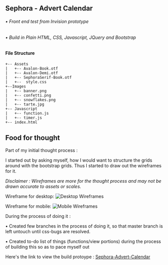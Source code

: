 ## Sephora - Advert Calendar
###### • Front end test from Invision prototype
###### • Build in Plain HTML, CSS, Javascript, JQuery and Bootstrap

#### File Structure
```
+-- Assets
|   +-- Avalon-Book.otf
|   +-- Avalon-Demi.otf
|   +-- SephoraSerif-Book.otf
|   +--  style.css
+--Images
|   +-- banner.png
|   +-- confetti.png
|   +-- snowflakes.png
|   +-- tarte.jpg
+-- Javascript
|   +-- function.js
|   +-- timer.js
+-- index.html
```

Food for thought
---------

Part of my initial thought process :

I started out by asking myself,  how I would want to structure the grids around with the bootstrap grids.  Thus I started to draw out the wireframes for it.

_Disclaimer : Wireframes are more for the thought process and may not be drawn accurate to assets or scales._

Wireframe for desktop:
![Desktop Wireframes](https://github.com/arieltsq/ariel-sephora-advert/images/desktop-wireframe.jpg "Wireframe for desktop")

Wireframe for mobile:
![Mobile Wireframes](https://github.com/arieltsq/ariel-sephora-advert/images/mobile-wireframe.jpg "Wireframe for mobile")

During the process of doing it :

• Created few branches in the process of doing it, so that master branch is left untouch until css-bugs are resolved.

• Created to-do list of things (functions/view portions) during the process of building this so as to pace myself out

Here's the link to view the build protoype : [Sephora-Advert-Calendar]('https://arieltsq.github.io/ariel-sephora-advert')
